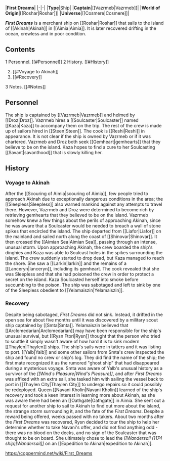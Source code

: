 

|**First Dreams**|
|-|-|
|**Type**|Ship|
|**Captain**|[[Vazrmeb\|Vazrmeb]]|
|**World of Origin**|[[Roshar\|Roshar]]|
|**Universe**|[[Cosmere\|Cosmere]]|

***First Dreams*** is a merchant ship on [[Roshar\|Roshar]] that sails to the island of [[Akinah\|Akinah]] in [[Aimia\|Aimia]]. It is later recovered drifting in the ocean, crewless and in poor condition.

## Contents

1 Personnel. [[#Personnel]] 
2 History. [[#History]] 

2. [[#Voyage to Akinah]] 
2. [[#Recovery]] 


3 Notes. [[#Notes]] 


## Personnel
The ship is captained by [[Vazrmeb\|Vazrmeb]] and helmed by [[Droz\|Droz]]. Vazrmeb hires a [[Soulcaster\|Soulcaster]] named [[Kaza\|Kaza]] to accompany them on the trip. The rest of the crew is made up of sailors hired in [[Steen\|Steen]]. The cook is [[Reshi\|Reshi]] in appearance. It is not clear if the ship is owned by Vazrmeb or if it was chartered.
Vazrmeb and Droz both seek [[Gemheart\|gemhearts]] that they believe to be on the island. Kaza hopes to find a cure to her Soulcasting [[Savant\|savanthood]] that is slowly killing her.

## History
### Voyage to Akinah
After the [[Scouring of Aimia\|scouring of Aimia]], few people tried to approach Akinah due to exceptionally dangerous conditions in the area; the [[Sleepless\|Sleepless]] also warned mankind against any attempts to travel there. However, Vazrmeb and Droz were determined to become rich by retrieving gemhearts that they believed to be on the island. Vazrmeb somehow knew a few things about the perils of approaching Akinah, since he was aware that a Soulcaster would be needed to breach a wall of stone spikes that encircled the island.
The ship departed from [[Liafor\|Liafor]] on the mainland and sailed north along the coast of [[Shinovar\|Shinovar]]. It then crossed the [[Aimian Sea\|Aimian Sea]], passing through an intense, unusual storm. Upon approaching Akinah, the crew boarded the ship's dinghies and Kaza was able to Soulcast holes in the spikes surrounding the island. The crew suddenly started to drop dead, but Kaza managed to reach the shore. She saw a [[Larkin\|larkin]] and the remains of a [[Lanceryn\|lanceryn]], including its gemheart. The cook revealed that she was Sleepless and that she had poisoned the crew in order to protect a secret on the island. Kaza Soulcasted herself into smoke before succumbing to the poison. The ship was sabotaged and left to sink by one of the Sleepless obedient to [[Yelamaiszin\|Yelamaiszin]].

### Recovery
Despite being sabotaged, *First Dreams* did not sink. Instead, it drifted in the open sea for about five months until it was discovered by a military scout ship captained by [[Smta\|Smta]]. Yelamaiszin believed that [[Arclomedarian\|Arclomedarian]] may have been responsible for the ship's unusual survival, but [[Rysn Ftori\|Rysn]] thought that the person who tried to scuttle it simply wasn't aware of how hard it is to sink modern [[Thaylen\|Thaylen]] ships.
The ship's sails were in tatters and it was listing to port. [[Yalb\|Yalb]] and some other sailors from Smta's crew inspected the ship and found no crew or ship's log. They did find the name of the ship; the first mate recognized it as the rumored "ghost ship" that had disappeared during a mysterious voyage. Smta was aware of Yalb's unusual history as a survivor of the *[[Wind's Pleasure\|Wind's Pleasure]]*, and after *First Dreams* was affixed with an extra sail, she tasked him with sailing the vessel back to port in [[Thaylen City\|Thaylen City]] to undergo repairs so it could possibly be redeployed.
Queen [[Navani Kholin\|Navani Kholin]] learned of the ship's recovery and took a keen interest in learning more about Akinah, as she was aware there had been an [[Oathgate\|Oathgate]] in Aimia. She sent out a request for another ship to sail to Akinah to find out more about the island, the strange storm surrounding it, and the fate of the *First Dreams*. Despite a reward being offered, weeks passed with no takers. About two months after the *First Dreams* was recovered, Rysn decided to tour the ship to help her determine whether to take Navani's offer, and did not find anything odd - there was no blood on the decks, and no sign of the Soulcaster that was thought to be on board. She ultimately chose to lead the *[[Wandersail (1174 ship)\|Wandersail]]* on an [[Expedition to Akinah\|expedition to Akinah]].



https://coppermind.net/wiki/First_Dreams